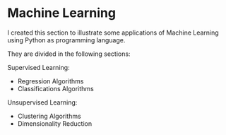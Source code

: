 # Machine Learning

I created this section to illustrate some applications of Machine Learning using Python as programming language.

They are divided in the following sections:

Supervised Learning:
- Regression Algorithms
- Classifications Algorithms

Unsupervised Learning:
 - Clustering Algorithms
 - Dimensionality Reduction
